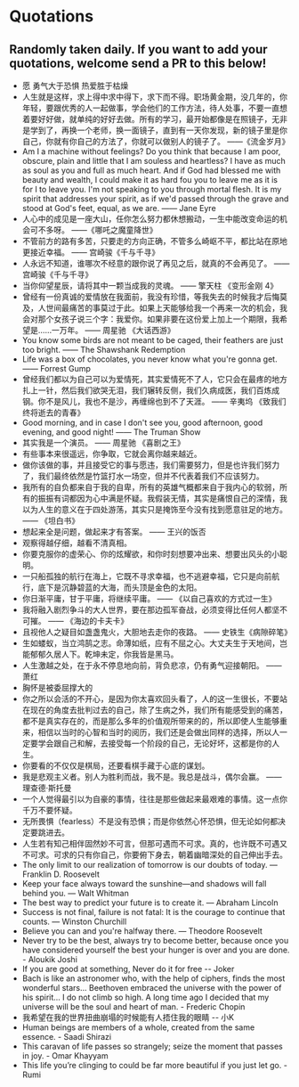 # Quotations

## Randomly taken daily. If you want to add your quotations, welcome send a PR to this below!

- 愿 勇气大于恐惧 热爱胜于枯燥
- 人生就是这样，求上得中求中得下，求下而不得。职场黄金期，没几年的，你年轻，要跟优秀的人一起做事，学会他们的工作方法，待人处事，不要一直想着要好好做，就单纯的好好去做。所有的学习，最开始都像是在照镜子，无非是学到了，再换一个老师，换一面镜子，直到有一天你发现，新的镜子里是你自己，你就有你自己的方法了，你就可以做别人的镜子了。 ——《流金岁月》
- Am I a machine without feelings? Do you think that because I am poor, obscure, plain and little that I am souless and heartless? I have as much as soul as you and full as much heart. And if God had blessed me with beauty and wealth, I could make it as hard fou you to leave me as it is for I to leave you. I'm not speaking to you through mortal flesh. It is my spirit that addresses your spirit, as if we'd passed through the grave and stood at God's feet, equal, as we are. —— Jane Eyre
- 人心中的成见是一座大山，任你怎么努力都休想搬动，一生中能改变命运的机会可不多呀。 ——《哪吒之魔童降世》
- 不管前方的路有多苦，只要走的方向正确，不管多么崎岖不平，都比站在原地更接近幸福。 —— 宫崎骏《千与千寻》
- 人永远不知道，谁哪次不经意的跟你说了再见之后，就真的不会再见了。 —— 宫崎骏《千与千寻》
- 当你仰望星辰，请将其中一颗当成我的灵魂。 —— 擎天柱 《变形金刚 4》
- 曾经有一份真诚的爱情放在我面前，我没有珍惜，等我失去的时候我才后悔莫及，人世间最痛苦的事莫过于此。如果上天能够给我一个再来一次的机会，我会对那个女孩子说三个字：我爱你。如果非要在这份爱上加上一个期限，我希望是……一万年。 —— 周星驰 《大话西游》
- You know some birds are not meant to be caged, their feathers are just too bright. —— The Shawshank Redemption
- Life was a box of chocolates, you never know what you're gonna get. —— Forrest Gump
- 曾经我们都以为自己可以为爱情死，其实爱情死不了人，它只会在最疼的地方扎上一针，然后我们欲哭无泪，我们辗转反侧，我们久病成医，我们百炼成钢。你不是风儿，我也不是沙，再缠绵也到不了天涯。 —— 辛夷坞 《致我们终将逝去的青春》
- Good morning, and in case I don't see you, good afternoon, good evening, and good night! —— The Truman Show
- 其实我是一个演员。 —— 周星驰 《喜剧之王》
- 有些事本来很遥远，你争取，它就会离你越来越近。
- 做你该做的事，并且接受它的事与愿违，我们需要努力，但是也许我们努力了，我们最终依然是竹篮打水一场空，但并不代表着我们不应该努力。
- 我所有的自负都来自于我的自卑，所有的英雄气概都来自于我内心的软弱，所有的振振有词都因为心中满是怀疑。我假装无情，其实是痛恨自己的深情，我以为人生的意义在于四处游荡，其实只是掩饰至今没有找到愿意驻足的地方。 —— 《坦白书》
- 想起来全是问题，做起来才有答案。 —— 王兴的饭否
- 观察得越仔细，越看不清真相。
- 你要克服你的虚荣心、你的炫耀欲，和你时刻想要冲出来、想要出风头的小聪明。
- 一只船孤独的航行在海上，它既不寻求幸福，也不逃避幸福，它只是向前航行，底下是沉静碧蓝的大海，而头顶是金色的太阳。
- 你日渐平庸，甘于平庸，将继续平庸。 —— 《以自己喜欢的方式过一生》
- 我将融入剧烈争斗的大人世界，要在那边孤军奋战，必须变得比任何人都坚不可摧。 —— 《海边的卡夫卡》
- 且视他人之疑目如盏盏鬼火，大胆地去走你的夜路。 —— 史铁生《病隙碎笔》
- 生如蝼蚁，当立鸿鹄之志。命薄如纸，应有不屈之心。大丈夫生于天地间，岂能郁郁久居人下。乾坤未定，你我皆是黑马。
- 人生激越之处，在于永不停息地向前，背负悲凉，仍有勇气迎接朝阳。 —— 萧红
- 胸怀是被委屈撑大的
- 你之所以会活的不开心，是因为你太喜欢回头看了，人的这一生很长，不要站在现在的角度去批判过去的自己，除了生病之外，我们所有能感受到的痛苦，都不是真实存在的，而是那么多年的价值观所带来的的，所以即使人生能够重来，相信以当时的心智和当时的阅历，我们还是会做出同样的选择，所以人一定要学会跟自己和解，去接受每一个阶段的自己，无论好坏，这都是你的人生。
- 你要看的不仅仅是棋局，还要看棋手藏于心底的谋划。
- 我是悲观主义者。别人为胜利而战，我不是。我总是战斗，偶尔会赢。 —— 理查德·斯托曼 
- 一个人觉得最引以为自豪的事情，往往是那些做起来最艰难的事情。这一点你千万不要怀疑。
- 无所畏惧（fearless）不是没有恐惧；而是你依然心怀恐惧，但无论如何都决定要跳进去。
- 人生若有知己相伴固然妙不可言，但那可遇而不可求。真的，也许既不可遇又不可求。可求的只有你自己，你要俯下身去，朝着幽暗深处的自己伸出手去。
- The only limit to our realization of tomorrow is our doubts of today. — Franklin D. Roosevelt
- Keep your face always toward the sunshine—and shadows will fall behind you. — Walt Whitman
- The best way to predict your future is to create it. — Abraham Lincoln
- Success is not final, failure is not fatal: It is the courage to continue that counts. — Winston Churchill
- Believe you can and you're halfway there. — Theodore Roosevelt
- Never try to be the best, always try to become better, because once you have considered yourself the best your hunger is over and you are done. - Aloukik Joshi
- If you are good at something, Never do it for free -- Joker
- Bach is like an astronomer who, with the help of ciphers, finds the most wonderful stars... Beethoven embraced the universe with the power of his spirit... I do not climb so high. A long time ago I decided that my universe will be the soul and heart of man. - Frederic Chopin
- 我希望在我的世界扭曲崩塌的时候能有人捂住我的眼睛 -- 小K
- Human beings are members of a whole, created from the same essence. - Saadi Shirazi
- This caravan of life passes so strangely; seize the moment that passes in joy. - Omar Khayyam
- This life you’re clinging to could be far more beautiful if you just let go. - Rumi